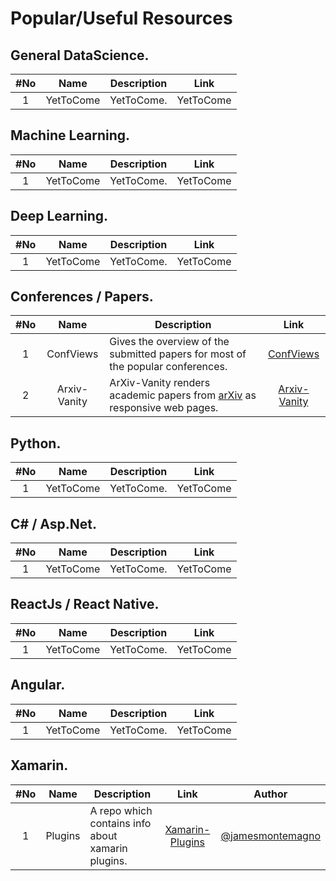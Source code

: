 # Popular/Useful Resources

## General DataScience.

|#No|Name|Description|Link|
| :----: | :--------------------------: | ----------------------------------------------- | :-----------: |
| 1 | YetToCome | YetToCome. | YetToCome |

## Machine Learning.

|#No|Name|Description|Link|
| :----: | :--------------------------: | ----------------------------------------------- | :-----------: |
| 1 | YetToCome | YetToCome. | YetToCome |

## Deep Learning.

|#No|Name|Description|Link|
| :----: | :--------------------------: | ----------------------------------------------- | :-----------: |
| 1 | YetToCome | YetToCome. | YetToCome |

## Conferences / Papers.

|#No|Name|Description|Link|
| :----: | :--------------------------: | ----------------------------------------------- | :-----------: |
| 1 | ConfViews | Gives the overview of the submitted papers for most of the popular conferences.| [ConfViews](https://www.confviews.com/) |
| 2 | Arxiv-Vanity | ArXiv-Vanity renders academic papers from [arXiv](https://arxiv.org/) as responsive web pages.| [Arxiv-Vanity](https://www.arxiv-vanity.com/) |

## Python.

|#No|Name|Description|Link|
| :----: | :--------------------------: | ----------------------------------------------- | :-----------: |
| 1 | YetToCome | YetToCome. | YetToCome |


## C# / Asp.Net.

|#No|Name|Description|Link|
| :----: | :--------------------------: | ----------------------------------------------- | :-----------: |
| 1 | YetToCome | YetToCome. | YetToCome |


## ReactJs / React Native.

|#No|Name|Description|Link|
| :----: | :--------------------------: | ----------------------------------------------- | :-----------: |
| 1 | YetToCome | YetToCome. | YetToCome |


## Angular.

|#No|Name|Description|Link|
| :----: | :--------------------------: | ----------------------------------------------- | :-----------: |
| 1 | YetToCome | YetToCome. | YetToCome |


## Xamarin.

|#No|Name|Description|Link|Author|
| :----: | :--------------------------: | ----------------------------------------------- | :-----------: | --------------- |
| 1 | Plugins | A repo which contains info about xamarin plugins.| [Xamarin-Plugins](https://github.com/jamesmontemagno/Xamarin.Plugins) | [@jamesmontemagno](https://github.com/jamesmontemagno) |

